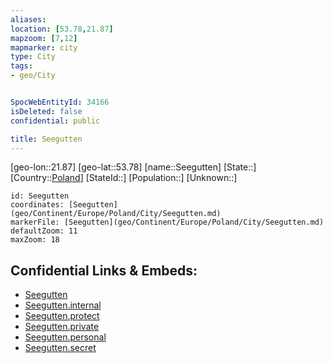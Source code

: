 ```yaml
---
aliases: 
location: [53.78,21.87]
mapzoom: [7,12] 
mapmarker: city 
type: City
tags:
- geo/City


SpocWebEntityId: 34166
isDeleted: false
confidential: public

title: Seegutten
---
```

[geo-lon::21.87]
[geo-lat::53.78]
[name::Seegutten]
[State::]
[Country::[Poland](geo/Continent/Europe/Poland.md)]
[StateId::]
[Population::]
[Unknown::]


```leaflet
id: Seegutten
coordinates: [Seegutten](geo/Continent/Europe/Poland/City/Seegutten.md)
markerFile: [Seegutten](geo/Continent/Europe/Poland/City/Seegutten.md)
defaultZoom: 11 
maxZoom: 18
```


## Confidential Links & Embeds: 
- [Seegutten](../../../../../../_public/geo/Continent/Europe/Poland/City/Seegutten.md) 
- [Seegutten.internal](../../../../../../_internal/geo/Continent/Europe/Poland/City/Seegutten.internal.md) 
- [Seegutten.protect](../../../../../../_protect/geo/Continent/Europe/Poland/City/Seegutten.protect.md) 
- [Seegutten.private](../../../../../../_private/geo/Continent/Europe/Poland/City/Seegutten.private.md) 
- [Seegutten.personal](../../../../../../_personal/geo/Continent/Europe/Poland/City/Seegutten.personal.md) 
- [Seegutten.secret](../../../../../../_secret/geo/Continent/Europe/Poland/City/Seegutten.secret.md) 
